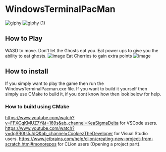# WindowsTerminalPacMan
![giphy](https://github.com/YousefMostafaFarouk/WindowsTerminalPacMan/assets/129290213/09b27721-e55e-4ab9-be24-e7bbf83d49b9)
![giphy (1)](https://github.com/YousefMostafaFarouk/WindowsTerminalPacMan/assets/129290213/2ff366cc-2c0e-40b0-8bc4-c7307dd35601)

## How to Play
WASD to move.
Don't let the Ghosts eat you.
Eat power ups to give you the ability to eat ghosts.
![image](https://github.com/YousefMostafaFarouk/WindowsTerminalPacMan/assets/129290213/e4f110e0-b03d-464d-90df-bec9b1b740ca)
Eat Cherries to gain extra points
![image](https://github.com/YousefMostafaFarouk/WindowsTerminalPacMan/assets/129290213/334f1260-c743-4f1f-83e0-ca3603026207)

## How to install
If you simply want to play the game then run the WindowsTerminalPacman.exe file.
If you want to build it yourself then simply use CMake to build it, if you dont know how then look below for help.

### How to build using CMake
https://www.youtube.com/watch?v=FFXCqKMUZ7Y&t=169s&ab_channel=KeaSigmaDelta for VSCode users.
https://www.youtube.com/watch?v=dqSR0ts5JdQ&ab_channel=CookiezTheDeveloper  for Visual Studio users.
https://www.jetbrains.com/help/clion/creating-new-project-from-scratch.html#monorepos for CLion users (Opening a project part).
